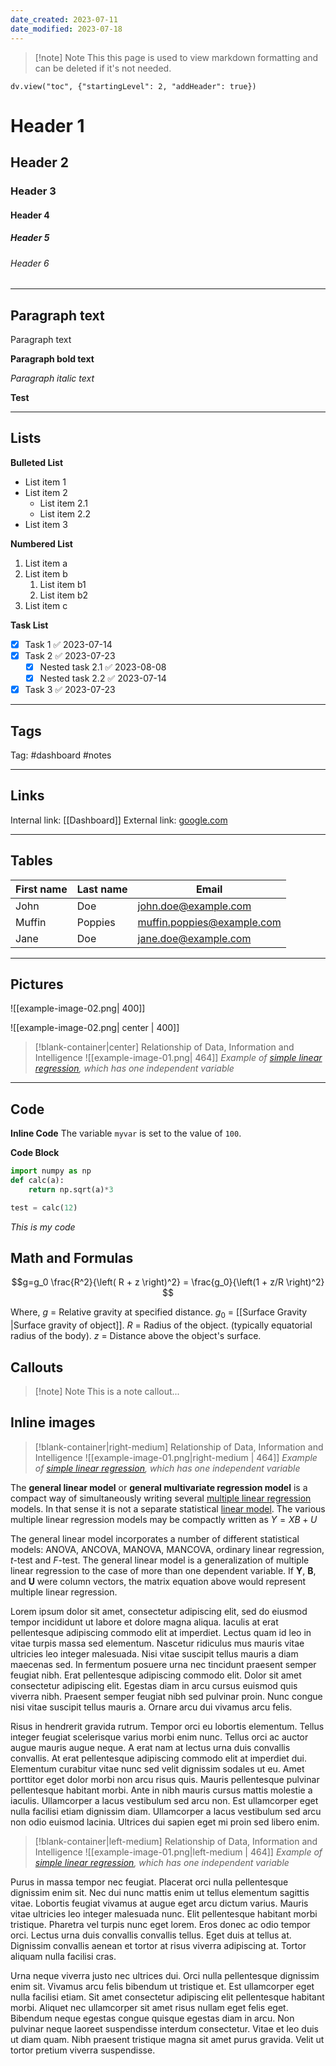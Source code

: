```yaml
---
date_created: 2023-07-11
date_modified: 2023-07-18
---
```


> [!note] Note
> This this page is used to view markdown formatting and can be deleted if it's not needed.

```dataviewjs
dv.view("toc", {"startingLevel": 2, "addHeader": true})
```

# Header 1

## Header 2

### Header 3

#### Header 4

##### Header 5

###### Header 6

---
## Paragraph text

Paragraph text

**Paragraph bold text**

*Paragraph italic text*


**Test**

---
## Lists
**Bulleted List**
- List item 1
- List item 2
	- List item 2.1
	- List item 2.2
- List item 3

**Numbered List**
1. List item a
2. List item b
	1. List item b1
	2. List item b2
3. List item c

**Task List**
- [x] Task 1 ✅ 2023-07-14
- [x] Task 2 ✅ 2023-07-23
	- [x] Nested task 2.1 ✅ 2023-08-08
	- [x] Nested task 2.2 ✅ 2023-07-14
- [x] Task 3 ✅ 2023-07-23

---
## Tags
Tag: #dashboard #notes

---

## Links
Internal link: [[Dashboard]]
External link: [google.com](https://www.google.com/) 

---

## Tables

| First name | Last name | Email                      |
| ---------- | --------- | -------------------------- |
| John       | Doe       | john.doe@example.com       |
| Muffin     | Poppies   | muffin.poppies@example.com |
| Jane       | Doe       | jane.doe@example.com       |

---

## Pictures

![[example-image-02.png| 400]]

![[example-image-02.png| center | 400]]

> [!blank-container|center] Relationship of Data, Information and Intelligence
> ![[example-image-01.png| 464]]
> *Example of [simple linear regression](https://en.wikipedia.org/wiki/Simple_linear_regression "Simple linear regression"), which has one independent variable*


---
## Code

**Inline Code**
The variable `myvar` is set to the value of `100`.

**Code Block**

```python
import numpy as np
def calc(a):
	return np.sqrt(a)*3

test = calc(12)
```

*This is my code*

## Math and Formulas

$$g=g_0 \frac{R^2}{\left( R + z \right)^2} = \frac{g_0}{\left(1 + z/R \right)^2} $$

Where,
$g$ = Relative gravity at specified distance.
$g_0$ = [[Surface Gravity |Surface gravity of object]].
$R$ = Radius of the object. (typically equatorial radius of the body).
$z$ = Distance above the object's surface.


## Callouts

> [!note] Note
> This is a note callout...


## Inline images

> [!blank-container|right-medium] Relationship of Data, Information and Intelligence
> ![[example-image-01.png|right-medium | 464]]
> *Example of [simple linear regression](https://en.wikipedia.org/wiki/Simple_linear_regression "Simple linear regression"), which has one independent variable*

The **general linear model** or **general multivariate regression model** is a compact way of simultaneously writing several [multiple linear regression](https://en.wikipedia.org/wiki/Multiple_linear_regression "Multiple linear regression") models. In that sense it is not a separate statistical [linear model](https://en.wikipedia.org/wiki/Linear_model "Linear model"). The various multiple linear regression models may be compactly written as $Y=XB + U$

The general linear model incorporates a number of different statistical models: ANOVA, ANCOVA, MANOVA, MANCOVA, ordinary linear regression, _t_-test and _F_-test. The general linear model is a generalization of multiple linear regression to the case of more than one dependent variable. If **Y**, **B**, and **U** were column vectors, the matrix equation above would represent multiple linear regression.

Lorem ipsum dolor sit amet, consectetur adipiscing elit, sed do eiusmod tempor incididunt ut labore et dolore magna aliqua. Iaculis at erat pellentesque adipiscing commodo elit at imperdiet. Lectus quam id leo in vitae turpis massa sed elementum. Nascetur ridiculus mus mauris vitae ultricies leo integer malesuada. Nisi vitae suscipit tellus mauris a diam maecenas sed. In fermentum posuere urna nec tincidunt praesent semper feugiat nibh. Erat pellentesque adipiscing commodo elit. Dolor sit amet consectetur adipiscing elit. Egestas diam in arcu cursus euismod quis viverra nibh. Praesent semper feugiat nibh sed pulvinar proin. Nunc congue nisi vitae suscipit tellus mauris a. Ornare arcu dui vivamus arcu felis.

Risus in hendrerit gravida rutrum. Tempor orci eu lobortis elementum. Tellus integer feugiat scelerisque varius morbi enim nunc. Tellus orci ac auctor augue mauris augue neque. A erat nam at lectus urna duis convallis convallis. At erat pellentesque adipiscing commodo elit at imperdiet dui. Elementum curabitur vitae nunc sed velit dignissim sodales ut eu. Amet porttitor eget dolor morbi non arcu risus quis. Mauris pellentesque pulvinar pellentesque habitant morbi. Ante in nibh mauris cursus mattis molestie a iaculis. Ullamcorper a lacus vestibulum sed arcu non. Est ullamcorper eget nulla facilisi etiam dignissim diam. Ullamcorper a lacus vestibulum sed arcu non odio euismod lacinia. Ultrices dui sapien eget mi proin sed libero enim.

> [!blank-container|left-medium] Relationship of Data, Information and Intelligence
> ![[example-image-01.png|left-medium | 464]]
> *Example of [simple linear regression](https://en.wikipedia.org/wiki/Simple_linear_regression "Simple linear regression"), which has one independent variable*

Purus in massa tempor nec feugiat. Placerat orci nulla pellentesque dignissim enim sit. Nec dui nunc mattis enim ut tellus elementum sagittis vitae. Lobortis feugiat vivamus at augue eget arcu dictum varius. Mauris vitae ultricies leo integer malesuada nunc. Elit pellentesque habitant morbi tristique. Pharetra vel turpis nunc eget lorem. Eros donec ac odio tempor orci. Lectus urna duis convallis convallis tellus. Eget duis at tellus at. Dignissim convallis aenean et tortor at risus viverra adipiscing at. Tortor aliquam nulla facilisi cras.

Urna neque viverra justo nec ultrices dui. Orci nulla pellentesque dignissim enim sit. Vivamus arcu felis bibendum ut tristique et. Est ullamcorper eget nulla facilisi etiam. Sit amet consectetur adipiscing elit pellentesque habitant morbi. Aliquet nec ullamcorper sit amet risus nullam eget felis eget. Bibendum neque egestas congue quisque egestas diam in arcu. Non pulvinar neque laoreet suspendisse interdum consectetur. Vitae et leo duis ut diam quam. Nibh praesent tristique magna sit amet purus gravida. Velit ut tortor pretium viverra suspendisse.